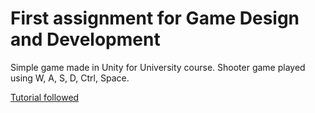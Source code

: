 # First assignment for Game Design and Development

Simple game made in Unity for University course. 
Shooter game played using W, A, S, D, Ctrl, Space. 

[Tutorial followed](https://pixelnest.io/tutorials/2d-game-unity/ "Tutorial followed")
